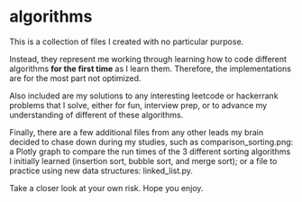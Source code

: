 # algorithms

This is a collection of files I created with no particular purpose.

Instead, they represent me working through learning how to code
different algorithms **for the first time** as I learn them.
Therefore, the implementations are for the most part not optimized.

Also included are my solutions to any interesting leetcode or hackerrank
problems that I solve, either for fun, interview prep, or to advance my
understanding of different of these algorithms.

Finally, there are a few additional files from any other leads my brain
decided to chase down during my studies, such as comparison_sorting.png:
a Plotly graph to compare the run times of the 3 different sorting
algorithms I initially learned (insertion sort, bubble sort, and merge
sort); or a file to practice using new data structures: linked_list.py.

Take a closer look at your own risk. Hope you enjoy.

